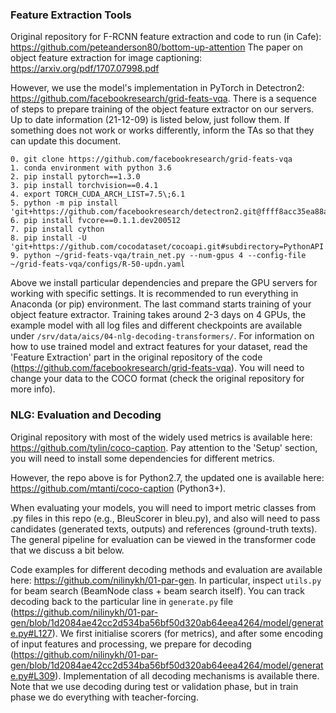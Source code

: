 ### Feature Extraction Tools

Original repository for F-RCNN feature extraction and code to run (in Cafe): https://github.com/peteanderson80/bottom-up-attention
The paper on object feature extraction for image captioning: https://arxiv.org/pdf/1707.07998.pdf

However, we use the model's implementation in PyTorch in Detectron2: https://github.com/facebookresearch/grid-feats-vqa.
There is a sequence of steps to prepare training of the object feature extractor on our servers. Up to date information (21-12-09) is listed below, just follow them. If something does not work or works differently, inform the TAs so that they can update this document.

```
0. git clone https://github.com/facebookresearch/grid-feats-vqa
1. conda environment with python 3.6
2. pip install pytorch==1.3.0
3. pip install torchvision==0.4.1
4. export TORCH_CUDA_ARCH_LIST=7.5\;6.1
5. python -m pip install 'git+https://github.com/facebookresearch/detectron2.git@ffff8acc35ea88ad1cb1806ab0f00b4c1c5dbfd9'
6. pip install fvcore==0.1.1.dev200512
7. pip install cython
8. pip install -U 'git+https://github.com/cocodataset/cocoapi.git#subdirectory=PythonAPI'
9. python ~/grid-feats-vqa/train_net.py --num-gpus 4 --config-file ~/grid-feats-vqa/configs/R-50-updn.yaml
```
Above we install particular dependencies and prepare the GPU servers for working with specific settings. It is recommended to run everything in Anaconda (or pip) environment. The last command starts training of your object feature extractor. Training takes around 2-3 days on 4 GPUs, the example model with all log files and different checkpoints are available under ```/srv/data/aics/04-nlg-decoding-transformers/```.
For information on how to use trained model and extract features for your dataset, read the 'Feature Extraction' part in the original repository of the code (https://github.com/facebookresearch/grid-feats-vqa). You will need to change your data to the COCO format (check the original repository for more info).

### NLG: Evaluation and Decoding

Original repository with most of the widely used metrics is available here: https://github.com/tylin/coco-caption.
Pay attention to the 'Setup' section, you will need to install some dependencies for different metrics.

However, the repo above is for Python2.7, the updated one is available here: https://github.com/mtanti/coco-caption (Python3+).

When evaluating your models, you will need to import metric classes from .py files in this repo (e.g., BleuScorer in bleu.py), and also will need to pass candidates (generated texts, outputs) and references (ground-truth texts). The general pipeline for evaluation can be viewed in the transformer code that we discuss a bit below.

Code examples for different decoding methods and evaluation are available here: https://github.com/nilinykh/01-par-gen.
In particular, inspect `utils.py` for beam search (BeamNode class + beam search itself). You can track decoding back to the particular line in `generate.py` file (https://github.com/nilinykh/01-par-gen/blob/1d2084ae42cc2d534ba56bf50d320ab64eea4264/model/generate.py#L127). We first initialise scorers (for metrics), and after some encoding of input features and processing, we prepare for decoding (https://github.com/nilinykh/01-par-gen/blob/1d2084ae42cc2d534ba56bf50d320ab64eea4264/model/generate.py#L309). Implementation of all decoding mechanisms is available there. Note that we use decoding during test or validation phase, but in train phase we do everything with teacher-forcing.

